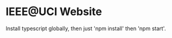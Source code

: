 <h1>IEEE@UCI Website</h1>
<p>Install typescript globally, then just 'npm install' then 'npm start'.</p>

